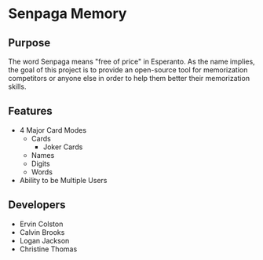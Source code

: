 # Senpaga Memory

## Purpose
The word Senpaga means "free of price" in Esperanto.  As the name implies, the goal of this project is to provide an open-source tool for 
memorization competitors or anyone else in order to help them better their memorization skills.

## Features
* 4 Major Card Modes
  * Cards
    * Joker Cards
  * Names
  * Digits
  * Words
* Ability to be Multiple Users

## Developers
* Ervin Colston
* Calvin Brooks
* Logan Jackson
* Christine Thomas
